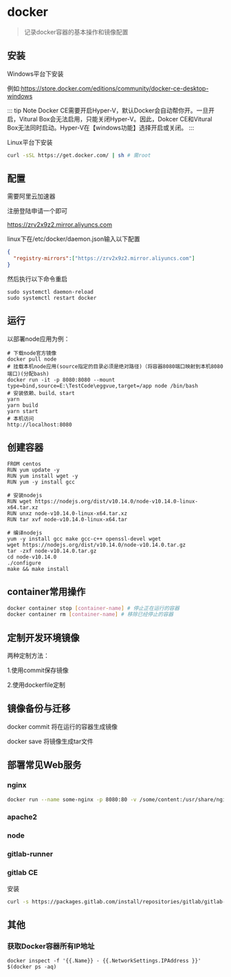 # docker

> 记录docker容器的基本操作和镜像配置

## 安装

Windows平台下安装

例如:https://store.docker.com/editions/community/docker-ce-desktop-windows

::: tip Note
Docker CE需要开启Hyper-V，默认Docker会自动帮你开。一旦开启，Vitural Box会无法启用，只能关闭Hyper-V。因此，Dokcer CE和Vitural Box无法同时启动。Hyper-V在【windows功能】选择开启或关闭。
:::

Linux平台下安装

```bash
curl -sSL https://get.docker.com/ | sh # 需root
```

## 配置

需要阿里云加速器

注册登陆申请一个即可

https://zrv2x9z2.mirror.aliyuncs.com

linux下在/etc/docker/daemon.json输入以下配置

```json
{
  "registry-mirrors":["https://zrv2x9z2.mirror.aliyuncs.com"]
}
```

然后执行以下命令重启

```
sudo systemctl daemon-reload
sudo systemctl restart docker
```

## 运行

以部署node应用为例：

```
# 下载node官方镜像
docker pull node
# 挂载本机node应用(source指定的目录必须是绝对路径)（将容器8080端口映射到本机8080端口)(分配bash)
docker run -it -p 8080:8080 --mount type=bind,source=E:\TestCode\eggvue,target=/app node /bin/bash
# 安装依赖、build、start
yarn
yarn build
yarn start
# 本机访问
http://localhost:8080
```

## 创建容器

```
FROM centos
RUN yum update -y
RUN yum install wget -y
RUN yum -y install gcc

# 安装nodejs
RUN wget https://nodejs.org/dist/v10.14.0/node-v10.14.0-linux-x64.tar.xz
RUN unxz node-v10.14.0-linux-x64.tar.xz
RUN tar xvf node-v10.14.0-linux-x64.tar

# 编译nodejs
yum -y install gcc make gcc-c++ openssl-devel wget
wget https://nodejs.org/dist/v10.14.0/node-v10.14.0.tar.gz
tar -zxf node-v10.14.0.tar.gz
cd node-v10.14.0
./configure
make && make install
```

## container常用操作

```bash
docker container stop [container-name] # 停止正在运行的容器
docker container rm [container-name] # 移除已经停止的容器
```

## 定制开发环境镜像

两种定制方法：

1.使用commit保存镜像

2.使用dockerfile定制

## 镜像备份与迁移

docker commit 将在运行的容器生成镜像

docker save 将镜像生成tar文件

## 部署常见Web服务

### nginx

```bash
docker run --name some-nginx -p 8080:80 -v /some/content:/usr/share/nginx/html:ro -d nginx
```

### apache2

### node

### gitlab-runner

### gitlab CE

安装

```bash
curl -s https://packages.gitlab.com/install/repositories/gitlab/gitlab-ce/script.deb.sh | sudo bash
```

## 其他

### 获取Docker容器所有IP地址

```
docker inspect -f '{{.Name}} - {{.NetworkSettings.IPAddress }}' $(docker ps -aq)
```